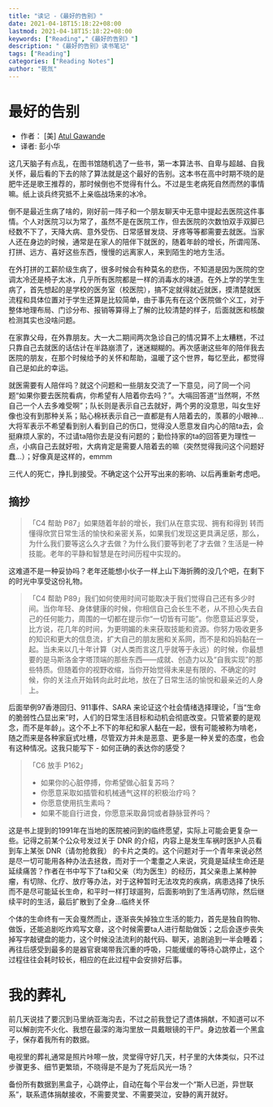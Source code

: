 ```yaml
---
title: "读记 -《最好的告别》"
date: 2021-04-18T15:18:22+08:00
lastmod: 2021-04-18T15:18:22+08:00
keywords: ["Reading","《最好的告别》"]
description: "《最好的告别》读书笔记"
tags: ["Reading"]
categories: ["Reading Notes"]
author: "筱氚"
---
```

# 最好的告别

- 作者： [美]   [Atul Gawande](https://book.douban.com/subject/26576861/)
- 译者: 彭小华

这几天脑子有点乱，在图书馆随机选了一些书，第一本算法书、自卑与超越、自我关怀，最后看的下去的除了算法就是这个最好的告别。这本书在高中时期不晓的是肥牛还是歌王推荐的，那时候倒也不觉得有什么。不过是生老病死自然而然的事情嘛。纸上谈兵终究抵不上亲临战场来的冰冷。

倒不是最近生病了啥的，刚好前一阵子和一个朋友聊天中无意中提起去医院这件事情。个人对医院习以为常了，虽然不是在医院工作，但去医院的次数怕双手双脚已经数不下了，天降大病、意外受伤、日常感冒发烧、牙疼等等都需要去就医。当家人还在身边的时候，通常是在家人的陪伴下就医的，随着年龄的增长，所谓闯荡、打拼、远方、喜好这些东西，慢慢的远离家人，来到陌生的地方生活。

在外打拼的工薪阶级生病了，很多时候会有种莫名的悲伤，不知道是因为医院的空调太冷还是椅子太冰，几乎所有医院都是一样的消毒水的味道。在外上学的学生生病了，首先想起的是学校的医务室（校医院），搞不定就得就近就医，摸清楚就医流程和具体位置对于学生还算是比较简单，由于事先有在这个医院做个义工，对于整体地理布局、门诊分布、报销等算得上了解的比较清楚的样子，后面就医和核酸检测其实也没啥问题。

在家靠父母，在外靠朋友。大一大二期间两次急诊自己的情况算不上太糟糕，不过只靠自己去就医的话估计在半路崩溃了，迷迷糊糊的。再次感谢这些年的陪伴我去医院的朋友，在那个时候给予的关怀和帮助，温暖了这个世界，每忆至此，都觉得自己是如此的幸运。

就医需要有人陪伴吗？就这个问题和一些朋友交流了一下意见，问了同一个问题“如果你要去医院看病，你希望有人陪着你去吗？”。大嗝回答道“当然啊，不然自己一个人去多难受啊”；队长则是表示自己去就好，两个男的没意思，叫女生好像也没有到那种关系；贴心棉袄表示自己一直都是有人陪着去的，羡慕的小眼神...大将军表示不希望看到别人看到自己的伤口，觉得没人愿意发自内心的陪ta去，会挺麻烦人家的，不过请ta陪你去是没有问题的；勤俭持家的ta的回答更为理性一点，小病自己去就好啦，大病肯定是需要人陪着去的嘛（突然觉得我问这个问题好蠢...）；好像真是这样的，emmm

三代人的死亡，挣扎到接受。不确定这个公开写出来的影响、以后再重新考虑吧。

## 摘抄

> 「C4 帮助 P87」如果随着年龄的增长，我们从在意实现、拥有和得到 转而 懂得欣赏日常生活的愉快和亲密关系，如果我们发现这更具满足感，那么，为什么我们要等这么久才去做？为什么我们要等到老了才去做？生活是一种技能。老年的平静和智慧是在时间历程中实现的。

这难道不是一种妥协吗？老年还能想小伙子一样上山下海折腾的没几个吧，在剩下的时光中享受这份礼物。

> 「C4 帮助 P89」我们如何使用时间可能取决于我们觉得自己还有多少时间。当你年轻、身体健康的时候，你相信自己会长生不老，从不担心失去自己的任何能力，周围的一切都在提示你“一切皆有可能”。你愿意延迟享受，比方说，花几年的时间，为更明媚的未来获取技能和资源。你努力吸收更多的知识和更大的信息流，扩大自己的朋友圈和关系网，而不是和妈妈黏在一起。当未来以几十年计算（对人类而言这几乎就等于永远）的时候，你最想要的是马斯洛金字塔顶端的那些东西——成就、创造力以及“自我实现”的那些特质。但随着你的视野收缩，当你开始觉得未来是有限的、不确定的时候，你的关注点开始转向此时此地，放在了日常生活的愉悦和最亲近的人身上。

后面举例97香港回归、911事件、SARA 来论证这个社会情绪选择理论，「当“生命的脆弱性凸显出来”时，人们的日常生活目标和动机会彻底改变。只管紧要的是观念，而不是年龄」。这个不上不下的年纪和家人黏在一起，很有可能被称为啃老，随之而来是各种家庭式吐槽，尽管双方并未是恶意、更多是一种关爱的态度，也会有这种情况。这我只能写下 - 如何正确的表达你的感受？

> 「C6 放手 P162」
> - 如果你的心脏停搏，你希望做心脏复苏吗？
> - 你愿意采取如插管和机械通气这样的积极治疗吗？
> - 你愿意使用抗生素吗？
> - 如果不能自行进食，你愿意采取鼻饲或者静脉营养吗？

这是书上提到的1991年在当地的医院被问到的临终愿望，实际上可能会更复杂一些。记得之前某个公众号发过关于 DNR 的介绍，内容上是发生车祸时医护人员看到车上某张 DNR（请勿抢救我） 的卡片之类的。这个问题对于一个青年来说必然是尽一切可能用各种办法去拯救，而对于一个耄耋之人来说，究竟是延续生命还是延续痛苦？作者在书中写下了ta和父亲（均为医生）的经历，其父亲患上某种肿瘤，有切除、化疗、放疗等办法，对于这种暂时无法攻克的疾病，病患选择了快乐而不是尽可能延长生命，和平时一样打球遛狗，后面影响到了生活再切除，然后继续平时的生活，最后扩散到了全身...临终关怀

个体的生命终有一天会戛然而止，逐渐丧失掉独立生活的能力，首先是独自购物、做饭，还能追剧吃炸鸡写文章，这个时候需要ta人进行帮助做饭；之后会逐步丧失掉写字敲键盘的能力，这个时候没法流利的敲代码、聊天，追剧追到一半会睡着；再往后感受到最多的是器官衰竭带我沉重的呼吸，只能缓缓的等待心跳停止，这个过程往往会耗时较长，相应的在此过程中会安排好后事。

# 我的葬礼

前几天说挂了要沉到马里纳亚海沟去，不过之前我登记了遗体捐献，不知道可以不可以解剖完不火化、我想在最深的海沟里放一具戴眼镜的干尸。身边放着一个黑盒子，保存着我所有的数据。

电视里的葬礼通常是照片咔嚓一放，灵堂得守好几天，村子里的大体类似，只不过步骤更多、细节更繁琐，不晓得是不是为了死后风光一场？

备份所有数据到黑盒子，心跳停止，自动在每个平台发一个“斯人已逝，异世联系”，联系遗体捐献接收，不需要灵堂、不需要哭泣，安静的离开就好。
